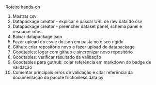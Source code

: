 Roteiro hands-on

1. Mostrar csv
2. Datapackage creator - explicar e passar URL de raw data do csv
3. Datapackage creator - preencher dataset panel, schema panel e resource infos
4. Baixar datapackage.json 
5. Fazer upload do csv e do json em pasta no disco rígido
6. Github: criar repositório novo e fazer upload do datapackage
7. Goodtables: logar com github e sincronizar novo repositório
8. Goodtables: verificar resultado da validação
9. Goodtables para guthub: colar referência em markdown do badge de validação
10. Comentar principais erros de validação e citar referência da documentação do pacote frictionless data py